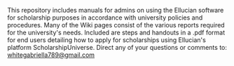 This repository includes manuals for admins on using the Ellucian software for scholarship purposes in accordance with university policies and procedures. Many of the Wiki pages consist of the various reports required for the university's needs.
Included are steps and handouts in a .pdf format for end users detailing how to apply for scholarships using Ellucian's platform ScholarshipUniverse.
Direct any of your questions or comments to: [whitegabriella789@gmail.com](whitegabriella789@gmail.com)
